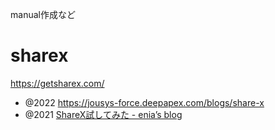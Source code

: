 manual作成など

# sharex

https://getsharex.com/

- @2022 https://jousys-force.deepapex.com/blogs/share-x
- @2021 [ShareX試してみた - enia’s blog](https://enia.hatenablog.com/entry/share_x/1)
